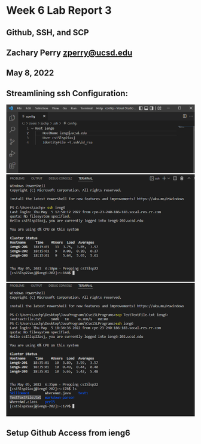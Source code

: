# Week 6 Lab Report 3
## Github, SSH, and SCP
## Zachary Perry zperry@ucsd.edu
## May 8, 2022

## Streamlining ssh Configuration:
![Image](sshconfig.png)
![Image](runningsshcommand.png)
![Image](scptesting.png)

## Setup Github Access from ieng6
